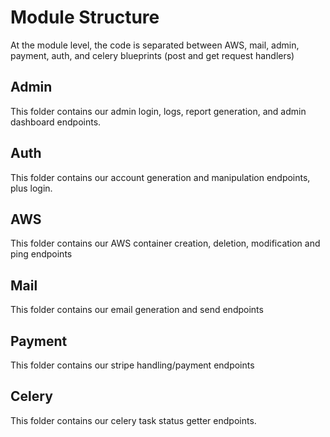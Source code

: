 # Module Structure

At the module level, the code is separated between AWS, mail, admin, payment, auth, and celery blueprints (post and get request handlers)

## Admin

This folder contains our admin login, logs, report generation, and admin dashboard endpoints.

## Auth

This folder contains our account generation and manipulation endpoints, plus login.

## AWS

This folder contains our AWS container creation, deletion, modification and ping endpoints

## Mail

This folder contains our email generation and send endpoints

## Payment

This folder contains our stripe handling/payment endpoints

## Celery

This folder contains our celery task status getter endpoints.
